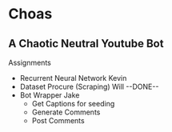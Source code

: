 # Choas
## A Chaotic Neutral Youtube Bot ##
Assignments
* Recurrent Neural Network Kevin
* Dataset Procure (Scraping) Will --DONE--
* Bot Wrapper Jake
  * Get Captions for seeding
  * Generate Comments
  * Post Comments
